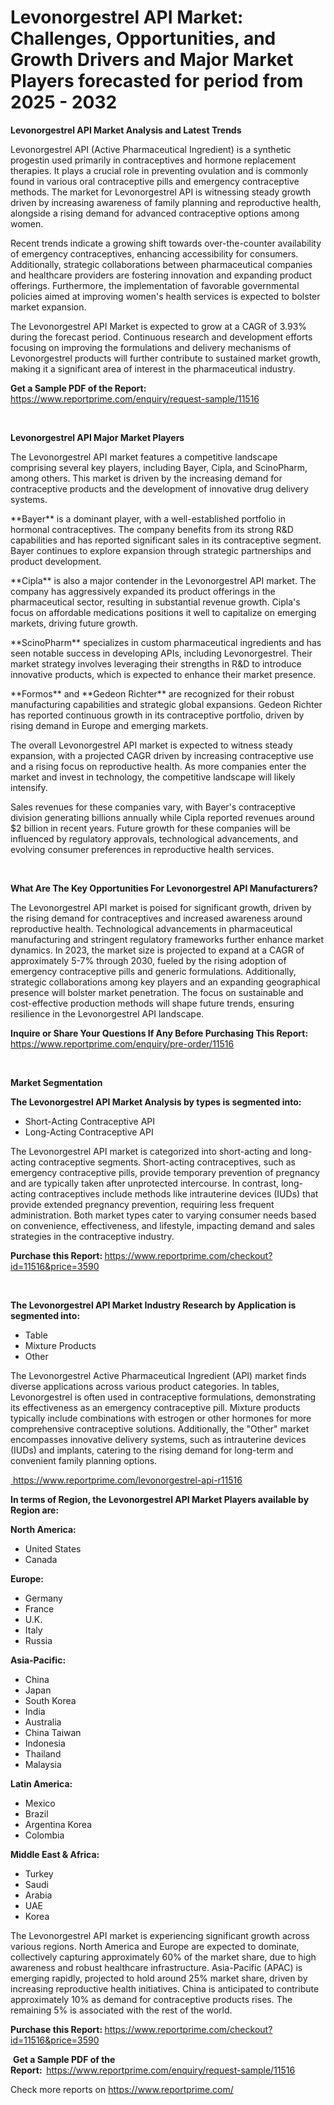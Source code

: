 <p><h1>Levonorgestrel API Market: Challenges, Opportunities, and Growth Drivers and Major Market Players forecasted for period from 2025 - 2032</h1></p><p><strong>Levonorgestrel API Market Analysis and Latest Trends</strong></p>
<p><p>Levonorgestrel API (Active Pharmaceutical Ingredient) is a synthetic progestin used primarily in contraceptives and hormone replacement therapies. It plays a crucial role in preventing ovulation and is commonly found in various oral contraceptive pills and emergency contraceptive methods. The market for Levonorgestrel API is witnessing steady growth driven by increasing awareness of family planning and reproductive health, alongside a rising demand for advanced contraceptive options among women.</p><p>Recent trends indicate a growing shift towards over-the-counter availability of emergency contraceptives, enhancing accessibility for consumers. Additionally, strategic collaborations between pharmaceutical companies and healthcare providers are fostering innovation and expanding product offerings. Furthermore, the implementation of favorable governmental policies aimed at improving women's health services is expected to bolster market expansion.</p><p>The Levonorgestrel API Market is expected to grow at a CAGR of 3.93% during the forecast period. Continuous research and development efforts focusing on improving the formulations and delivery mechanisms of Levonorgestrel products will further contribute to sustained market growth, making it a significant area of interest in the pharmaceutical industry.</p></p>
<p><strong>Get a Sample PDF of the Report:&nbsp;</strong> <a href="https://www.reportprime.com/enquiry/request-sample/11516?utm_campaign=2990&utm_medium=2&utm_source=Github&utm_content=ia&utm_term=20032025&utm_id=levonorgestrel-api">https://www.reportprime.com/enquiry/request-sample/11516</a></p>
<p>&nbsp;</p>
<p><strong>Levonorgestrel API Major Market Players</strong></p>
<p><p>The Levonorgestrel API market features a competitive landscape comprising several key players, including Bayer, Cipla, and ScinoPharm, among others. This market is driven by the increasing demand for contraceptive products and the development of innovative drug delivery systems.</p><p>**Bayer** is a dominant player, with a well-established portfolio in hormonal contraceptives. The company benefits from its strong R&D capabilities and has reported significant sales in its contraceptive segment. Bayer continues to explore expansion through strategic partnerships and product development.</p><p>**Cipla** is also a major contender in the Levonorgestrel API market. The company has aggressively expanded its product offerings in the pharmaceutical sector, resulting in substantial revenue growth. Cipla's focus on affordable medications positions it well to capitalize on emerging markets, driving future growth.</p><p>**ScinoPharm** specializes in custom pharmaceutical ingredients and has seen notable success in developing APIs, including Levonorgestrel. Their market strategy involves leveraging their strengths in R&D to introduce innovative products, which is expected to enhance their market presence.</p><p>**Formos** and **Gedeon Richter** are recognized for their robust manufacturing capabilities and strategic global expansions. Gedeon Richter has reported continuous growth in its contraceptive portfolio, driven by rising demand in Europe and emerging markets.</p><p>The overall Levonorgestrel API market is expected to witness steady expansion, with a projected CAGR driven by increasing contraceptive use and a rising focus on reproductive health. As more companies enter the market and invest in technology, the competitive landscape will likely intensify.</p><p>Sales revenues for these companies vary, with Bayer's contraceptive division generating billions annually while Cipla reported revenues around $2 billion in recent years. Future growth for these companies will be influenced by regulatory approvals, technological advancements, and evolving consumer preferences in reproductive health services.</p></p>
<p>&nbsp;</p>
<p><strong>What Are The Key Opportunities For Levonorgestrel API Manufacturers?</strong></p>
<p><p>The Levonorgestrel API market is poised for significant growth, driven by the rising demand for contraceptives and increased awareness around reproductive health. Technological advancements in pharmaceutical manufacturing and stringent regulatory frameworks further enhance market dynamics. In 2023, the market size is projected to expand at a CAGR of approximately 5-7% through 2030, fueled by the rising adoption of emergency contraceptive pills and generic formulations. Additionally, strategic collaborations among key players and an expanding geographical presence will bolster market penetration. The focus on sustainable and cost-effective production methods will shape future trends, ensuring resilience in the Levonorgestrel API landscape.</p></p>
<p><strong>Inquire or Share Your Questions If Any Before Purchasing This Report:</strong> <a href="https://www.reportprime.com/enquiry/pre-order/11516?utm_campaign=2990&utm_medium=2&utm_source=Github&utm_content=ia&utm_term=20032025&utm_id=levonorgestrel-api">https://www.reportprime.com/enquiry/pre-order/11516</a></p>
<p>&nbsp;</p>
<p><strong>Market Segmentation</strong></p>
<p><strong>The Levonorgestrel API Market Analysis by types is segmented into:</strong></p>
<p><ul><li>Short-Acting Contraceptive API</li><li>Long-Acting Contraceptive API</li></ul></p>
<p><p>The Levonorgestrel API market is categorized into short-acting and long-acting contraceptive segments. Short-acting contraceptives, such as emergency contraceptive pills, provide temporary prevention of pregnancy and are typically taken after unprotected intercourse. In contrast, long-acting contraceptives include methods like intrauterine devices (IUDs) that provide extended pregnancy prevention, requiring less frequent administration. Both market types cater to varying consumer needs based on convenience, effectiveness, and lifestyle, impacting demand and sales strategies in the contraceptive industry.</p></p>
<p><strong>Purchase this Report:&nbsp;</strong><a href="https://www.reportprime.com/checkout?id=11516&price=3590&utm_campaign=2990&utm_medium=2&utm_source=Github&utm_content=ia&utm_term=20032025&utm_id=levonorgestrel-api">https://www.reportprime.com/checkout?id=11516&price=3590</a></p>
<p>&nbsp;</p>
<p><strong>The Levonorgestrel API Market Industry Research by Application is segmented into:</strong></p>
<p><ul><li>Table</li><li>Mixture Products</li><li>Other</li></ul></p>
<p><p>The Levonorgestrel Active Pharmaceutical Ingredient (API) market finds diverse applications across various product categories. In tables, Levonorgestrel is often used in contraceptive formulations, demonstrating its effectiveness as an emergency contraceptive pill. Mixture products typically include combinations with estrogen or other hormones for more comprehensive contraceptive solutions. Additionally, the "Other" market encompasses innovative delivery systems, such as intrauterine devices (IUDs) and implants, catering to the rising demand for long-term and convenient family planning options.</p></p>
<p><a href="https://www.reportprime.com/levonorgestrel-api-r11516?utm_campaign=2990&utm_medium=2&utm_source=Github&utm_content=ia&utm_term=20032025&utm_id=levonorgestrel-api">&nbsp;https://www.reportprime.com/levonorgestrel-api-r11516</a></p>
<p><strong>In terms of Region, the Levonorgestrel API Market Players available by Region are:</strong></p>
<p>
    <p> <strong> North America: </strong>
        <ul>
            <li>United States</li>
            <li>Canada</li>
        </ul>
        </p> 
    <p> <strong> Europe: </strong>
        <ul>
            <li>Germany</li>
            <li>France</li>
            <li>U.K.</li>
            <li>Italy</li>
            <li>Russia</li>
        </ul>
        </p> 
    <p> <strong> Asia-Pacific: </strong>
        <ul>
            <li>China</li>
            <li>Japan</li>
            <li>South Korea</li>
            <li>India</li>
            <li>Australia</li>
            <li>China Taiwan</li>
            <li>Indonesia</li>
            <li>Thailand</li>
            <li>Malaysia</li>
        </ul>
        </p> 
    <p> <strong> Latin America: </strong>
        <ul>
            <li>Mexico</li>
            <li>Brazil</li>
            <li>Argentina Korea</li>
            <li>Colombia</li>
        </ul>
        </p> 
    <p> <strong> Middle East & Africa: </strong>
        <ul>
            <li>Turkey</li>
            <li>Saudi</li>
            <li>Arabia</li>
            <li>UAE</li>
            <li>Korea</li>
        </ul>
    </p>
    </p>
<p><p>The Levonorgestrel API market is experiencing significant growth across various regions. North America and Europe are expected to dominate, collectively capturing approximately 60% of the market share, due to high awareness and robust healthcare infrastructure. Asia-Pacific (APAC) is emerging rapidly, projected to hold around 25% market share, driven by increasing reproductive health initiatives. China is anticipated to contribute approximately 10% as demand for contraceptive products rises. The remaining 5% is associated with the rest of the world.</p></p>
<p><strong>Purchase this Report: </strong><a href="https://www.reportprime.com/checkout?id=11516&price=3590&utm_campaign=2990&utm_medium=2&utm_source=Github&utm_content=ia&utm_term=20032025&utm_id=levonorgestrel-api">https://www.reportprime.com/checkout?id=11516&price=3590</a></p>
<p>&nbsp;<strong>Get a Sample PDF of the Report:&nbsp;&nbsp;</strong><a href="https://www.reportprime.com/enquiry/request-sample/11516?utm_campaign=2990&utm_medium=2&utm_source=Github&utm_content=ia&utm_term=20032025&utm_id=levonorgestrel-api">https://www.reportprime.com/enquiry/request-sample/11516</a></p>
<p><strong></strong></p>
<p>Check more reports on <a href="https://www.reportprime.com/?utm_campaign=2990&utm_medium=2&utm_source=Github&utm_content=ia&utm_term=20032025&utm_id=levonorgestrel-api">https://www.reportprime.com/</a></p>